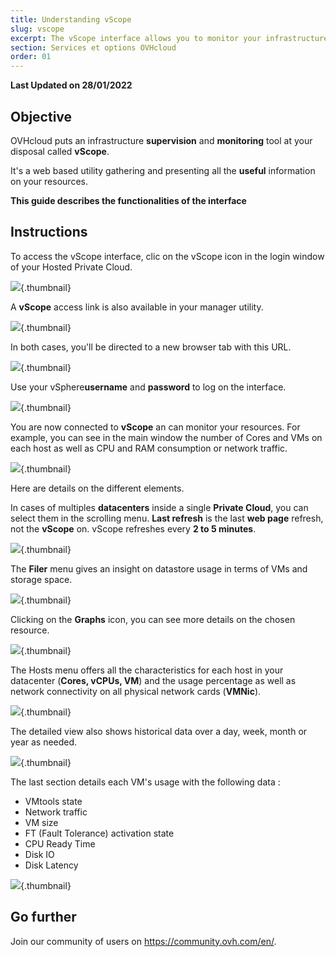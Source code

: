 ```yaml
---
title: Understanding vScope
slug: vscope
excerpt: The vScope interface allows you to monitor your infrastructure
section: Services et options OVHcloud
order: 01
---
```


**Last Updated on 28/01/2022**

## Objective

OVHcloud puts an infrastructure **supervision** and **monitoring** tool at your disposal called **vScope**.

It's a web based utility gathering and presenting all the **useful** information on your resources.

**This guide describes the functionalities of the interface**

## Instructions

To access the vScope interface, clic on the vScope icon in the login window of your Hosted Private Cloud.

![](images/gatewayPCC.png){.thumbnail}

A **vScope** access link is also available in your manager utility.

![](images/managerLink.png){.thumbnail}

In both cases, you'll be directed to a new browser tab with this URL.

![](images/vScope12.png){.thumbnail}

Use your vSphere**username** and **password** to log on the interface.

![](images/vScope11.png){.thumbnail}

You are now connected to **vScope** an can monitor your resources. For example, you can see in the main window the number of Cores and VMs on each host as well as CPU and RAM consumption or network traffic.

![](images/vScope.png){.thumbnail}

Here are details on the different elements.

In cases of multiples **datacenters** inside a single **Private Cloud**, you can select them in the scrolling menu. **Last refresh** is the last **web page** refresh, not the **vScope** on. vScope refreshes every **2 to 5 minutes**.

![](images/vScope1.png){.thumbnail}

The **Filer** menu gives an insight on datastore usage in terms of VMs and storage space.

![](images/vScope2.png){.thumbnail}

Clicking on the **Graphs** icon, you can see more details on the chosen resource.

![](images/vScope7.png){.thumbnail}

The Hosts menu offers all the characteristics for each host in your datacenter (**Cores, vCPUs, VM**) and the usage percentage as well as network connectivity on all physical network cards (**VMNic**).

![](images/vScope4.png){.thumbnail}

The detailed view also shows historical data over a day, week, month or year as needed.

![](images/vScope8.png){.thumbnail}

The last section details each VM's usage with the following data :

- VMtools state
- Network traffic
- VM size
- FT (Fault Tolerance) activation state
- CPU Ready Time
- Disk IO
- Disk Latency

![](images/vScope6.png){.thumbnail}

## Go further

Join our community of users on <https://community.ovh.com/en/>.

